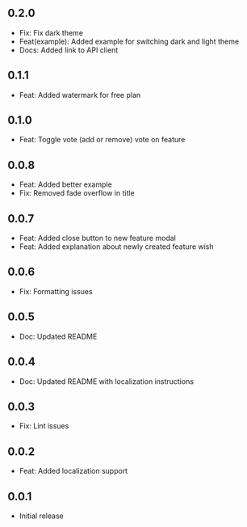 ## 0.2.0
* Fix: Fix dark theme
* Feat(example): Added example for switching dark and light theme
* Docs: Added link to API client
## 0.1.1
* Feat: Added watermark for free plan
## 0.1.0
* Feat: Toggle vote (add or remove) vote on feature
## 0.0.8
* Feat: Added better example
* Fix: Removed fade overflow in title
## 0.0.7
* Feat: Added close button to new feature modal
* Feat: Added explanation about newly created feature wish
## 0.0.6
* Fix: Formatting issues
## 0.0.5
* Doc: Updated README
## 0.0.4
* Doc: Updated README with localization instructions
## 0.0.3
* Fix: Lint issues

## 0.0.2
* Feat: Added localization support

## 0.0.1
* Initial release 
